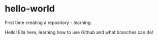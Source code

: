 # hello-world
First time creating a repository - learning.

Hello!
Ella here, learning how to use Github and what branches can do!
